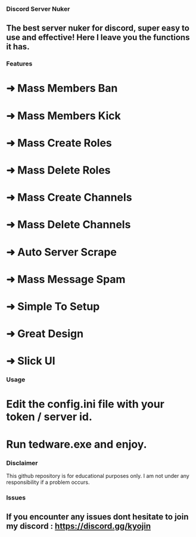 ### Discord Server Nuker

## The best server nuker for discord, super easy to use and effective! Here I leave you the functions it has.

### Features

# ➜  Mass Members Ban
# ➜  Mass Members Kick
# ➜  Mass Create Roles
# ➜  Mass Delete Roles
# ➜  Mass Create Channels
# ➜  Mass Delete Channels
# ➜  Auto Server Scrape
# ➜  Mass Message Spam
# ➜  Simple To Setup
# ➜  Great Design
# ➜  Slick UI


### Usage

# Edit the config.ini file with your token / server id.
# Run tedware.exe and enjoy.

### Disclaimer
This github repository is for educational purposes only. I am not under any responsibility if a problem occurs.

### Issues

## If you encounter any issues dont hesitate to join my discord : https://discord.gg/kyojin
